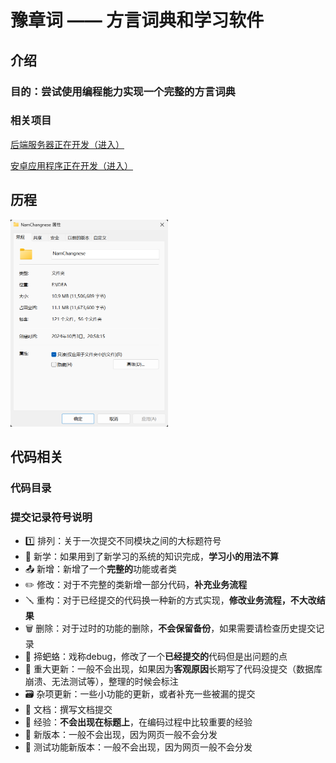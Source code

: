 # 豫章词 —— 方言词典和学习软件

## 介绍

### 目的：尝试使用编程能力实现一个完整的方言词典

### 相关项目

<a href="https://github.com/Yau-ShuoWen/Lexicon-of-Yuzhang" target="_blank">后端服务器正在开发（进入）</a>

<a href="https://github.com/Yau-ShuoWen/Lexicon-of-Yuzhang-Android">安卓应用程序正在开发（进入）</a>


## 历程

<img src="public/create.png" width="50%" height="auto" alt="项目创建时间">


## 代码相关

### 代码目录


### 提交记录符号说明

- 1️⃣ 排列：关于一次提交不同模块之间的大标题符号
- 📖 新学：如果用到了新学习的系统的知识完成，**学习小的用法不算**
- 📤 新增：新增了一个**完整的**功能或者类
- ✏️ 修改：对于不完整的类新增一部分代码，**补充业务流程**
- 🪛 重构：对于已经提交的代码换一种新的方式实现，**修改业务流程，不大改结果**
- 🗑️ 删除：对于过时的功能的删除，**不会保留备份**，如果需要请检查历史提交记录
- 🐛 揥蚆蛒：戏称debug，修改了一个**已经提交的**代码但是出问题的点
- 🚀 重大更新：一般不会出现，如果因为**客观原因**长期写了代码没提交（数据库崩溃、无法测试等），整理的时候会标注
- 🗃️ 杂项更新：一些小功能的更新，或者补充一些被漏的提交
- 📁 文档：撰写文档提交
- 🌱 经验：**不会出现在标题上**，在编码过程中比较重要的经验
- 🎉 新版本：一般不会出现，因为网页一般不会分发
- 🧪 测试功能新版本：一般不会出现，因为网页一般不会分发